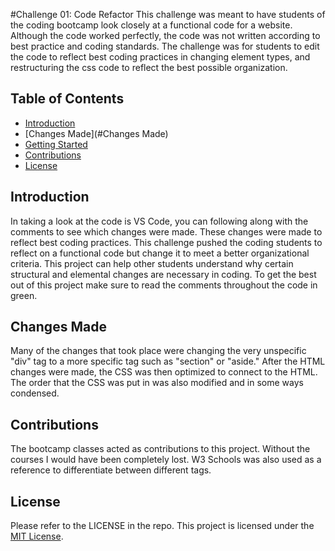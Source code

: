 #Challenge 01: Code Refactor
This challenge was meant to have students of the coding bootcamp look closely at a functional code for a website. Although the code worked perfectly, the code was not written according to best practice and coding standards. The challenge was for students to edit the code to reflect best coding practices in changing element types, and restructuring the css code to reflect the best possible organization. 
## Table of Contents
- [Introduction](#introduction)
- [Changes Made](#Changes Made)
- [Getting Started](#getting-started)
- [Contributions](#contributions)
- [License](#license)

## Introduction
In taking a look at the code is VS Code, you can following along with the comments to see which changes were made. These changes were made to reflect best coding practices. This challenge pushed the coding students to reflect on a functional code but change it  to meet a better organizational criteria. This project can help other students understand why certain structural and elemental changes are necessary in coding. To get the best out of this project make sure to read the comments throughout the code in green. 

## Changes Made 
Many of the changes that took place were changing the very unspecific "div" tag to a more specific tag such as "section" or "aside." After the HTML changes were made, the CSS was then optimized to connect to the HTML. The order that the CSS was put in was also modified and in some ways condensed. 

## Contributions
The bootcamp classes acted as contributions to this project. Without the courses I would have been completely lost. W3 Schools was also used as a reference to differentiate between different tags. 

## License
Please refer to the LICENSE in the repo.
This project is licensed under the [MIT License](LICENSE).

